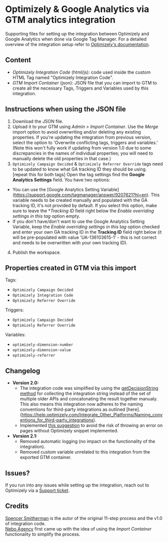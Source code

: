 # Optimizely & Google Analytics via GTM analytics integration

Supporting files for setting up the integration between Optimizely and Google Analytics when done via Google Tag Manager. For a detailed overview of the integration setup refer to [Optimizely's documentation](https://help.optimizely.com/Integrate_Other_Platforms/Integrate_Optimizely_X_with_Google_Universal_Analytics_using_Google_Tag_Manager).

## Content
- *Optimizely Integration Code* (html/js): code used inside the custom HTML Tag named "Optimizely Integration Code".
- *GTM Import Container* (json): JSON file that you can import to GTM to create all the necessary Tags, Triggers and Variables used by this integration.

## Instructions when using the JSON file
1) Download the JSON file.
2) Upload it to your GTM using _Admin > Import Container_. Use the *Merge* import option to avoid overwriting and/or deleting any existing properties. If you're updating the integration from previous version, select the option to 'Overwrite conflicting tags, triggers and variables.' (Note this won't fully work if updating from version 1.0 due to some discrepancies in the names of individual properties; you will need to manually delete the old properties in that case.)
3) `Optimizely Campaign Decided` & `Optimizely Referrer Override` tags need to be updated to know what GA tracking ID they should be using. 
[repeat this for both tags] Open the tag settings find the **Google Analytics Settings** field. You have two options:
  - You can use the [Google Analytics Setting Variable] (https://support.google.com/tagmanager/answer/9207621?hl=en). This variable needs to be created manually and populated with the GA tracking ID, it's not provided by default. 
  If you select this option, make sure to leave the **Tracking ID* field right below the *Enable overriding settings in this tag* option empty.
  - If you don't have/don't want to use the Google Analytics Setting Variable, keep the *Enable overriding settings in this tag* option checked and enter your own GA tracking ID in the **Tracking ID** field right below (it will be pre-populated with value 'UA-136103615-1' - this is not correct and needs to be overwritten with your own tracking ID).
4) Publish the workspace.

## Properties created in GTM via this import

Tags: 
- `Optimizely Campaign Decided`
- `Optimizely Integration Code`
- `Optimizely Referrer Override`

Triggers:
- `Optimizely Campaign Decided`
- `Optimizely Referrer Override`

Variables:
- `optimizely-dimension-number`
- `optimizely-dimension-value`
- `optimizely-referrer`

## Changelog
- **Version 2.0:**
  - The integration code was simplified by using the [getDecisionString method](https://developers.optimizely.com/x/solutions/javascript/reference/index.html#function_getdecisionstring) for collecting the integration string instead of the set of multiple older APIs and concatonating the result together manualy. This also means this integration now adheres to the naming conventions for third-party integrations as outlined [here].(https://help.optimizely.com/Integrate_Other_Platforms/Naming_conventions_for_third-party_integrations).  
  - Implemented [this suggestion](https://gist.github.com/Bigspencey/67931877400e121554c22a979109a496#gistcomment-2679566) to avoid the risk of throwing an error on pages without Optimizely snippet implemented.
- **Version 2.1:**
  - Removed automatic logging (no impact on the functionality of the integration).
  - Removed custom variable unrelated to this integration from the exported GTM container.

## Issues?
If you run into any issues while setting up the integration, reach out to Optimizely via a [Support ticket](https://help.optimizely.com/Account_Settings/File_online_tickets_for_support).

## Credits
[Spencer Smitherman](https://gist.github.com/Bigspencey) is the autor of the original 11-step process and the v1.0 of integration code.  
[Nebo Agency](www.neboagency.com) first came up with the idea of using the _Import Container_ functionality to simplify the process.
